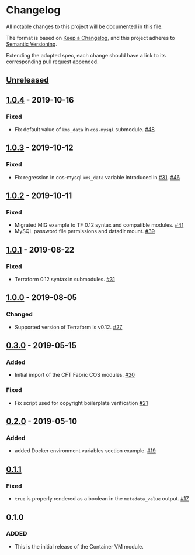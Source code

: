 # Changelog
All notable changes to this project will be documented in this file.

The format is based on [Keep a Changelog](https://keepachangelog.com/en/1.0.0/),
and this project adheres to [Semantic Versioning](https://semver.org/spec/v2.0.0.html).

Extending the adopted spec, each change should have a link to its corresponding pull request appended.

## [Unreleased]

## [1.0.4] - 2019-10-16

### Fixed

- Fix default value of `kms_data` in `cos-mysql` submodule. [#48]

## [1.0.3] - 2019-10-12

### Fixed

- Fix regression in cos-mysql `kms_data` variable introduced in [#31]. [#46]

## [1.0.2] - 2019-10-11

### Fixed

- Migrated MIG example to TF 0.12 syntax and compatible modules. [#41]
- MySQL password file permissions and datadir mount. [#39]

## [1.0.1] - 2019-08-22

### Fixed

- Terraform 0.12 syntax in submodules. [#31]

## [1.0.0] - 2019-08-05

### Changed

- Supported version of Terraform is v0.12. [#27]

## [0.3.0] - 2019-05-15

### Added

- Initial import of the CFT Fabric COS modules. [#20]

### Fixed

- Fix script used for copyright boilerplate verification [#21]


## [0.2.0] - 2019-05-10

### Added

- added Docker environment variables section example. [#19]

## [0.1.1]

### Fixed

- `true` is properly rendered as a boolean in the
  `metadata_value` output. [#17]

## 0.1.0
### ADDED
- This is the initial release of the Container VM module.

[Unreleased]: https://github.com/terraform-google-modules/terraform-google-container-vm/compare/v1.0.4...HEAD
[1.0.4]: https://github.com/terraform-google-modules/terraform-google-container-vm/compare/v1.0.3...v1.0.4
[1.0.3]: https://github.com/terraform-google-modules/terraform-google-container-vm/compare/v1.0.2...v1.0.3
[1.0.2]: https://github.com/terraform-google-modules/terraform-google-container-vm/compare/v1.0.1...v1.0.2
[1.0.1]: https://github.com/terraform-google-modules/terraform-google-container-vm/compare/v1.0.0...v1.0.1
[1.0.0]: https://github.com/terraform-google-modules/terraform-google-container-vm/compare/v0.3.0...v1.0.0
[0.3.0]: https://github.com/terraform-google-modules/terraform-google-container-vm/compare/v0.2.0...v0.3.0
[0.2.0]: https://github.com/terraform-google-modules/terraform-google-container-vm/compare/v0.1.1...v0.2.0
[0.1.1]: https://github.com/terraform-google-modules/terraform-google-container-vm/compare/v0.1.0...v0.1.1

[#48]: https://github.com/terraform-google-modules/terraform-google-container-vm/pull/48
[#46]: https://github.com/terraform-google-modules/terraform-google-container-vm/pull/46
[#41]: https://github.com/terraform-google-modules/terraform-google-container-vm/pull/41
[#39]: https://github.com/terraform-google-modules/terraform-google-container-vm/pull/39
[#31]: https://github.com/terraform-google-modules/terraform-google-container-vm/pull/31
[#27]: https://github.com/terraform-google-modules/terraform-google-container-vm/pull/27
[#21]: https://github.com/terraform-google-modules/terraform-google-container-vm/pull/21
[#20]: https://github.com/terraform-google-modules/terraform-google-container-vm/pull/20
[#19]: https://github.com/terraform-google-modules/terraform-google-container-vm/pull/19
[#17]: https://github.com/terraform-google-modules/terraform-google-container-vm/pull/17
